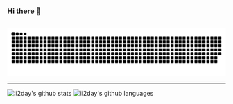 ### Hi there 👋 

<!--
**ii2day/ii2day** is a ✨ _special_ ✨ repository because its `README.md` (this file) appears on your GitHub profile.

Here are some ideas to get you started:

- 🔭 I’m currently working on ...
- 🌱 I’m currently learning ...
- 👯 I’m looking to collaborate on ...
- 🤔 I’m looking for help with ...
- 💬 Ask me about ...
- 📫 How to reach me: ...
- 😄 Pronouns: ...
- ⚡ Fun fact: ...
-->

## 
![](https://raw.githubusercontent.com/ii2day/ii2day/output/github-contribution-grid-snake.svg)

---

![ii2day's github stats](https://github-readme-stats.vercel.app/api?username=ii2day&show_icons=true&count_private=true&hide=stars&include_all_commits=true&theme=buefy)
![ii2day's github languages](https://github-readme-stats.vercel.app/api/top-langs/?username=ii2day&layout=compact)